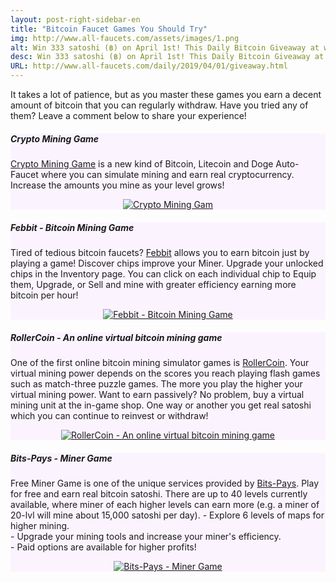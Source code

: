 ```yaml
---
layout: post-right-sidebar-en
title: "Bitcoin Faucet Games You Should Try"
img: http://www.all-faucets.com/assets/images/1.png
alt: Win 333 satoshi (฿) on April 1st! This Daily Bitcoin Giveaway at www.all-faucets.com is sponsored by Crypto Mining Game.
desc: Win 333 satoshi (฿) on April 1st! This Daily Bitcoin Giveaway at www.all-faucets.com is sponsored by Crypto Mining Game.
URL: http://www.all-faucets.com/daily/2019/04/01/giveaway.html
---
```


<link href="//cdn-images.mailchimp.com/embedcode/classic-10_7.css" rel="stylesheet" type="text/css">
<style type="/text/css">
	#mc_embed_signup{background:#fff; clear:left; font:14px Helvetica,Arial,sans-serif; }

</style>

It takes a lot of patience, but as you master these games you earn a decent amount of bitcoin that you can regularly withdraw. Have you tried any of them? Leave a comment below to share your experience!

<div class="sidebar-section" style="background-color:#fbf4ff">
     <h5><span>Crypto Mining Game</span></h5>
     <a href="http://bit.ly/www-cryptomininggame" target="_blank">Crypto Mining Game</a> is a new kind of Bitcoin, Litecoin and Doge Auto-Faucet where you can simulate mining and earn real cryptocurrency. Increase the amounts you mine as your level grows!
		 <p> </p>
     <center><a href="http://bit.ly/www-cryptomininggame" target="_blank"><img src="http://www.all-faucets.com/assets/images/cryptomininggame-ad.gif" alt="Crypto Mining Gam"/></a></center>
</div>


<div class="sidebar-section" style="background-color:#fbf4ff">
     <h5><span>Febbit - Bitcoin Mining Game</span></h5>
     Tired of tedious bitcoin faucets? <a href="http://bit.ly/www-febbit" target="_blank">Febbit</a> allows you to earn bitcoin just by playing a game! Discover chips improve your Miner. Upgrade your unlocked chips in the Inventory page. You can click on each individual chip to Equip them, Upgrade, or Sell and mine with greater efficiency earning more bitcoin per hour!
		 <p> </p>
     <center><a href="http://bit.ly/www-febbit" target="_blank"><img src="http://www.all-faucets.com/assets/images/febbit-ad.gif" alt="Febbit - Bitcoin Mining Game"/></a></center>
</div>

<div class="sidebar-section" style="background-color:#fbf4ff">
     <h5><span>RollerCoin - An online virtual bitcoin mining game</span></h5>
     One of the first online bitcoin mining simulator games is <a href="http://bit.ly/www-rollercoin" target="_blank">RollerCoin</a>.
		 Your virtual mining power depends on the scores you reach playing flash games such as match-three puzzle games.
		 The more you play the higher your virtual mining power. Want to earn passively? No problem, buy a virtual mining unit at the in-game shop.
		 One way or another you get real satoshi which you can continue to reinvest or withdraw!
		 <p> </p>
		 <center><a href="http://bit.ly/www-rollercoin" target="_blank"><img src="http://www.all-faucets.com/assets/images/rollercoin-ad.gif" alt="RollerCoin - An online virtual bitcoin mining game"/></a></center>
</div>

<div class="sidebar-section" style="background-color:#fbf4ff">
     <h5><span>Bits-Pays - Miner Game</span></h5>
     Free Miner Game is one of the unique services provided by <a href="http://bit.ly/www-bits-pays" target="_blank">Bits-Pays</a>.
		 Play for free and earn real bitcoin satoshi. There are up to 40 levels currently available, where miner of each higher levels can earn more (e.g. a miner of 20-lvl will mine about 15,000 satoshi per day).
		 - Explore 6 levels of maps for higher mining.<br>
		 - Upgrade your mining tools and increase your miner's efficiency.<br>
		 - Paid options are available for higher profits!
		 <p> </p>
		 <center><a href="http://bit.ly/www-bits-pays" target="_blank"><img src="http://www.all-faucets.com/assets/images/bits-pays.com-miner.png" alt="Bits-Pays - Miner Game"/></a></center>
</div>
